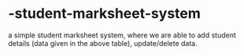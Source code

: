 # -student-marksheet-system
 a simple student marksheet system, where we are able to add student details (data given in the above table), update/delete data.
 
